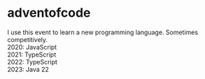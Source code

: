 # adventofcode

I use this event to learn a new programming language. Sometimes competitively.\
2020: JavaScript\
2021: TypeScript\
2022: TypeScript\
2023: Java 22
